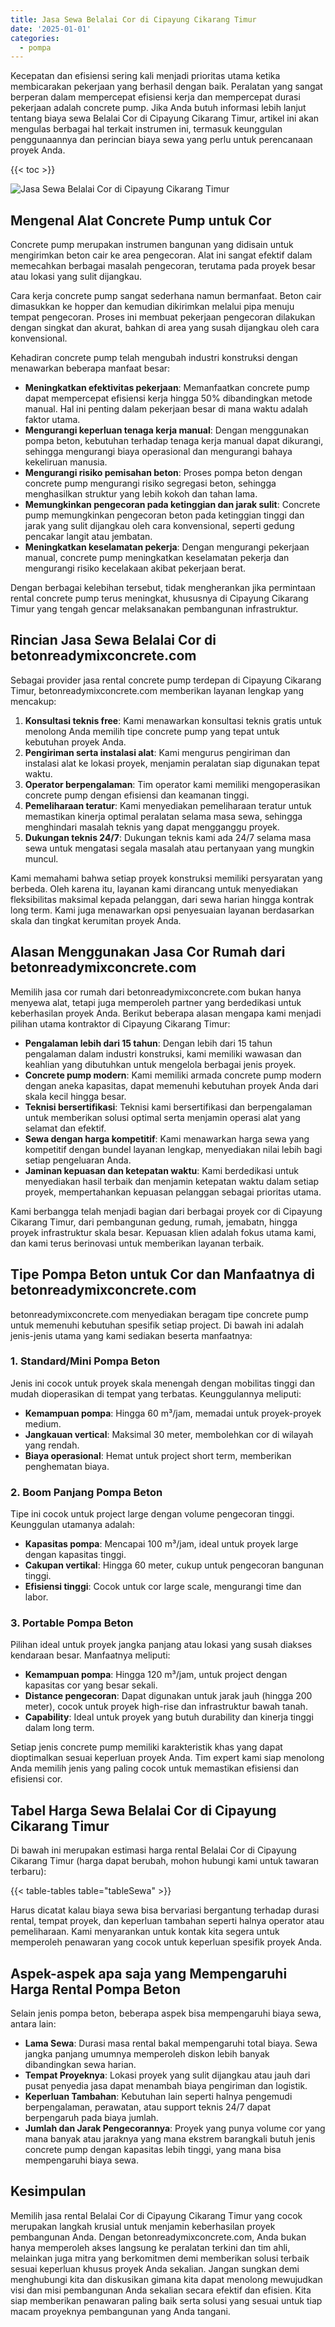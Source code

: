 ```yaml
---
title: Jasa Sewa Belalai Cor di Cipayung Cikarang Timur
date: '2025-01-01'
categories:
  - pompa
---
```


Kecepatan dan efisiensi sering kali menjadi prioritas utama ketika membicarakan pekerjaan yang berhasil dengan baik. Peralatan yang sangat berperan dalam mempercepat efisiensi kerja dan mempercepat durasi pekerjaan adalah concrete pump. Jika Anda butuh informasi lebih lanjut tentang biaya sewa Belalai Cor di Cipayung Cikarang Timur, artikel ini akan mengulas berbagai hal terkait instrumen ini, termasuk keunggulan penggunaannya dan perincian biaya sewa yang perlu untuk perencanaan proyek Anda.

{{< toc >}}

![Jasa Sewa Belalai Cor di Cipayung Cikarang Timur](https://betoncor8.github.io/pump/concrete-pump%20(25).png)

## Mengenal Alat Concrete Pump untuk Cor

Concrete pump merupakan instrumen bangunan yang didisain untuk mengirimkan beton cair ke area pengecoran. Alat ini sangat efektif dalam memecahkan berbagai masalah pengecoran, terutama pada proyek besar atau lokasi yang sulit dijangkau.

Cara kerja concrete pump sangat sederhana namun bermanfaat. Beton cair dimasukkan ke hopper dan kemudian dikirimkan melalui pipa menuju tempat pengecoran. Proses ini membuat pekerjaan pengecoran dilakukan dengan singkat dan akurat, bahkan di area yang susah dijangkau oleh cara konvensional.

Kehadiran concrete pump telah mengubah industri konstruksi dengan menawarkan beberapa manfaat besar:

- **Meningkatkan efektivitas pekerjaan**: Memanfaatkan concrete pump dapat mempercepat efisiensi kerja hingga 50% dibandingkan metode manual. Hal ini penting dalam pekerjaan besar di mana waktu adalah faktor utama.
- **Mengurangi keperluan tenaga kerja manual**: Dengan menggunakan pompa beton, kebutuhan terhadap tenaga kerja manual dapat dikurangi, sehingga mengurangi biaya operasional dan mengurangi bahaya kekeliruan manusia.
- **Mengurangi risiko pemisahan beton**: Proses pompa beton dengan concrete pump mengurangi risiko segregasi beton, sehingga menghasilkan struktur yang lebih kokoh dan tahan lama.
- **Memungkinkan pengecoran pada ketinggian dan jarak sulit**: Concrete pump memungkinkan pengecoran beton pada ketinggian tinggi dan jarak yang sulit dijangkau oleh cara konvensional, seperti gedung pencakar langit atau jembatan.
- **Meningkatkan keselamatan pekerja**: Dengan mengurangi pekerjaan manual, concrete pump meningkatkan keselamatan pekerja dan mengurangi risiko kecelakaan akibat pekerjaan berat.

Dengan berbagai kelebihan tersebut, tidak mengherankan jika permintaan rental concrete pump terus meningkat, khususnya di Cipayung Cikarang Timur yang tengah gencar melaksanakan pembangunan infrastruktur.

## Rincian Jasa Sewa Belalai Cor di betonreadymixconcrete.com

Sebagai provider jasa rental concrete pump terdepan di Cipayung Cikarang Timur, betonreadymixconcrete.com memberikan layanan lengkap yang mencakup:

1. **Konsultasi teknis free**: Kami menawarkan konsultasi teknis gratis untuk menolong Anda memilih tipe concrete pump yang tepat untuk kebutuhan proyek Anda.
2. **Pengiriman serta instalasi alat**: Kami mengurus pengiriman dan instalasi alat ke lokasi proyek, menjamin peralatan siap digunakan tepat waktu.
3. **Operator berpengalaman**: Tim operator kami memiliki mengoperasikan concrete pump dengan efisiensi dan keamanan tinggi.
4. **Pemeliharaan teratur**: Kami menyediakan pemeliharaan teratur untuk memastikan kinerja optimal peralatan selama masa sewa, sehingga menghindari masalah teknis yang dapat mengganggu proyek.
5. **Dukungan teknis 24/7**: Dukungan teknis kami ada 24/7 selama masa sewa untuk mengatasi segala masalah atau pertanyaan yang mungkin muncul.

Kami memahami bahwa setiap proyek konstruksi memiliki persyaratan yang berbeda. Oleh karena itu, layanan kami dirancang untuk menyediakan fleksibilitas maksimal kepada pelanggan, dari sewa harian hingga kontrak long term. Kami juga menawarkan opsi penyesuaian layanan berdasarkan skala dan tingkat kerumitan proyek Anda.

## Alasan Menggunakan Jasa Cor Rumah dari betonreadymixconcrete.com

Memilih jasa cor rumah dari betonreadymixconcrete.com bukan hanya menyewa alat, tetapi juga memperoleh partner yang berdedikasi untuk keberhasilan proyek Anda. Berikut beberapa alasan mengapa kami menjadi pilihan utama kontraktor di Cipayung Cikarang Timur:

- **Pengalaman lebih dari 15 tahun**: Dengan lebih dari 15 tahun pengalaman dalam industri konstruksi, kami memiliki wawasan dan keahlian yang dibutuhkan untuk mengelola berbagai jenis proyek.
- **Concrete pump modern**: Kami memiliki armada concrete pump modern dengan aneka kapasitas, dapat memenuhi kebutuhan proyek Anda dari skala kecil hingga besar.
- **Teknisi bersertifikasi**: Teknisi kami bersertifikasi dan berpengalaman untuk memberikan solusi optimal serta menjamin operasi alat yang selamat dan efektif.
- **Sewa dengan harga kompetitif**: Kami menawarkan harga sewa yang kompetitif dengan bundel layanan lengkap, menyediakan nilai lebih bagi setiap pengeluaran Anda.
- **Jaminan kepuasan dan ketepatan waktu**: Kami berdedikasi untuk menyediakan hasil terbaik dan menjamin ketepatan waktu dalam setiap proyek, mempertahankan kepuasan pelanggan sebagai prioritas utama.

Kami berbangga telah menjadi bagian dari berbagai proyek cor di Cipayung Cikarang Timur, dari pembangunan gedung, rumah, jemabatn, hingga proyek infrastruktur skala besar. Kepuasan klien adalah fokus utama kami, dan kami terus berinovasi untuk memberikan layanan terbaik.

## Tipe Pompa Beton untuk Cor dan Manfaatnya di betonreadymixconcrete.com

betonreadymixconcrete.com menyediakan beragam tipe concrete pump untuk memenuhi kebutuhan spesifik setiap project. Di bawah ini adalah jenis-jenis utama yang kami sediakan beserta manfaatnya:

### 1\. Standard/Mini Pompa Beton

Jenis ini cocok untuk proyek skala menengah dengan mobilitas tinggi dan mudah dioperasikan di tempat yang terbatas. Keunggulannya meliputi:

- **Kemampuan pompa**: Hingga 60 m³/jam, memadai untuk proyek-proyek medium.
- **Jangkauan vertical**: Maksimal 30 meter, membolehkan cor di wilayah yang rendah.
- **Biaya operasional**: Hemat untuk project short term, memberikan penghematan biaya.

### 2\. Boom Panjang Pompa Beton

Tipe ini cocok untuk project large dengan volume pengecoran tinggi. Keunggulan utamanya adalah:

- **Kapasitas pompa**: Mencapai 100 m³/jam, ideal untuk proyek large dengan kapasitas tinggi.
- **Cakupan vertikal**: Hingga 60 meter, cukup untuk pengecoran bangunan tinggi.
- **Efisiensi tinggi**: Cocok untuk cor large scale, mengurangi time dan labor.

### 3\. Portable Pompa Beton

Pilihan ideal untuk proyek jangka panjang atau lokasi yang susah diakses kendaraan besar. Manfaatnya meliputi:

- **Kemampuan pompa**: Hingga 120 m³/jam, untuk project dengan kapasitas cor yang besar sekali.
- **Distance pengecoran**: Dapat digunakan untuk jarak jauh (hingga 200 meter), cocok untuk proyek high-rise dan infrastruktur bawah tanah.
- **Capability**: Ideal untuk proyek yang butuh durability dan kinerja tinggi dalam long term.

Setiap jenis concrete pump memiliki karakteristik khas yang dapat dioptimalkan sesuai keperluan proyek Anda. Tim expert kami siap menolong Anda memilih jenis yang paling cocok untuk memastikan efisiensi dan efisiensi cor.

## Tabel Harga Sewa Belalai Cor di Cipayung Cikarang Timur

Di bawah ini merupakan estimasi harga rental Belalai Cor di Cipayung Cikarang Timur (harga dapat berubah, mohon hubungi kami untuk tawaran terbaru):

{{< table-tables table="tableSewa" >}}

Harus dicatat kalau biaya sewa bisa bervariasi bergantung terhadap durasi rental, tempat proyek, dan keperluan tambahan seperti halnya operator atau pemeliharaan. Kami menyarankan untuk kontak kita segera untuk memperoleh penawaran yang cocok untuk keperluan spesifik proyek Anda.

## Aspek-aspek apa saja yang Mempengaruhi Harga Rental Pompa Beton

Selain jenis pompa beton, beberapa aspek bisa mempengaruhi biaya sewa, antara lain:

- **Lama Sewa**: Durasi masa rental bakal mempengaruhi total biaya. Sewa jangka panjang umumnya memperoleh diskon lebih banyak dibandingkan sewa harian.
- **Tempat Proyeknya**: Lokasi proyek yang sulit dijangkau atau jauh dari pusat penyedia jasa dapat menambah biaya pengiriman dan logistik.
- **Keperluan Tambahan**: Kebutuhan lain seperti halnya pengemudi berpengalaman, perawatan, atau support teknis 24/7 dapat berpengaruh pada biaya jumlah.
- **Jumlah dan Jarak Pengecorannya**: Proyek yang punya volume cor yang mana banyak atau jaraknya yang mana ekstrem barangkali butuh jenis concrete pump dengan kapasitas lebih tinggi, yang mana bisa mempengaruhi biaya sewa.

## Kesimpulan

Memilih jasa rental Belalai Cor di Cipayung Cikarang Timur yang cocok merupakan langkah krusial untuk menjamin keberhasilan proyek pembangunan Anda. Dengan betonreadymixconcrete.com, Anda bukan hanya memperoleh akses langsung ke peralatan terkini dan tim ahli, melainkan juga mitra yang berkomitmen demi memberikan solusi terbaik sesuai keperluan khusus proyek Anda sekalian. Jangan sungkan demi menghubungi kita dan diskusikan gimana kita dapat menolong mewujudkan visi dan misi pembangunan Anda sekalian secara efektif dan efisien. Kita siap memberikan penawaran paling baik serta solusi yang sesuai untuk tiap macam proyeknya pembangunan yang Anda tangani.
